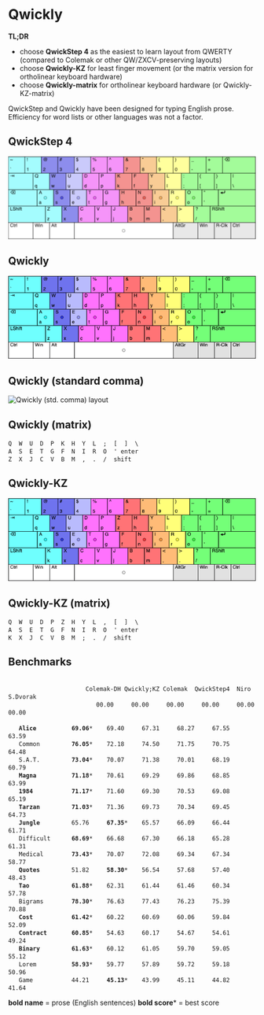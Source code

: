 # Qwickly

**TL;DR**
- choose **QwickStep 4** as the easiest to learn layout from QWERTY (compared to Colemak or other QW/ZXCV-preserving layouts)
- choose **Qwickly-KZ** for least finger movement (or the matrix version for ortholinear keyboard hardware)
- choose **Qwickly-matrix** for ortholinear keyboard hardware (or Qwickly-KZ-matrix)

QwickStep and Qwickly have been designed for typing English prose. Efficiency for word lists or other languages was not a factor.

## QwickStep 4
![QwickStep 4 layout](https://github.com/qwickly-org/QwickSteps/blob/master/QwickStep4.png)

## Qwickly
![Qwickly layout](https://github.com/qwickly-org/Qwickly/blob/master/Qwickly.png)

## Qwickly (standard comma)
![Qwickly (std. comma) layout](https://github.com/qwickly-org/Qwickly/blob/master/Qwicker-comma.png)

## Qwickly (matrix)
```
Q  W  U  D  P  K  H  Y  L  ;  [  ]  \
A  S  E  T  G  F  N  I  R  O  ' enter
Z  X  J  C  V  B  M  ,  .  /  shift
```

## Qwickly-KZ
![Qwickly-KZ layout](https://github.com/qwickly-org/Qwickly/blob/master/Qwickly-KZ.png)

## Qwickly-KZ (matrix)
```
Q  W  U  D  P  Z  H  Y  L  ,  [  ]  \
A  S  E  T  G  F  N  I  R  O  ' enter
K  X  J  C  V  B  M  ;  .  /  shift
```

## Benchmarks

<pre><code>
                      Colemak-DH Qwickly;KZ Colemak  QwickStep4  Niro    S.Dvorak
                         00.00     00.00     00.00     00.00     00.00     00.00

   <b>Alice</b>          <b>69.06</b>*    69.40     67.31     68.27     67.55     63.59
   Common         <b>76.05</b>*    72.18     74.50     71.75     70.75     64.48
   S.A.T.         <b>73.04</b>*    70.07     71.38     70.01     68.19     60.79
   <b>Magna</b>          <b>71.18</b>*    70.61     69.29     69.86     68.85     63.99
   <b>1984</b>           <b>71.17</b>*    71.60     69.30     70.53     69.08     65.19
   <b>Tarzan</b>         <b>71.03</b>*    71.36     69.73     70.34     69.45     64.73
   <b>Jungle</b>         65.76     <b>67.35</b>*    65.57     66.09     66.44     61.71
   Difficult      <b>68.69</b>*    66.68     67.30     66.18     65.28     61.31
   Medical        <b>73.43</b>*    70.07     72.08     69.34     67.34     58.77
   <b>Quotes</b>         51.82     <b>58.30</b>*    56.54     57.68     57.40     48.43
   <b>Tao</b>            <b>61.88</b>*    62.31     61.44     61.46     60.34     57.78
   Bigrams        <b>78.30</b>*    76.63     77.43     76.23     75.39     70.88
   <b>Cost</b>           <b>61.42</b>*    60.22     60.69     60.06     59.84     52.09
   <b>Contract</b>       <b>60.85</b>*    54.63     60.17     54.67     54.61     49.24
   <b>Binary</b>         <b>61.63</b>*    60.12     61.05     59.70     59.05     55.12
   Lorem          <b>58.93</b>*    59.77     57.89     59.72     59.18     50.96
   Game           44.21     <b>45.13</b>*    43.99     45.11     44.82     41.64
</code></pre>

**bold name** = prose (English sentences)
**bold score*** = best score
